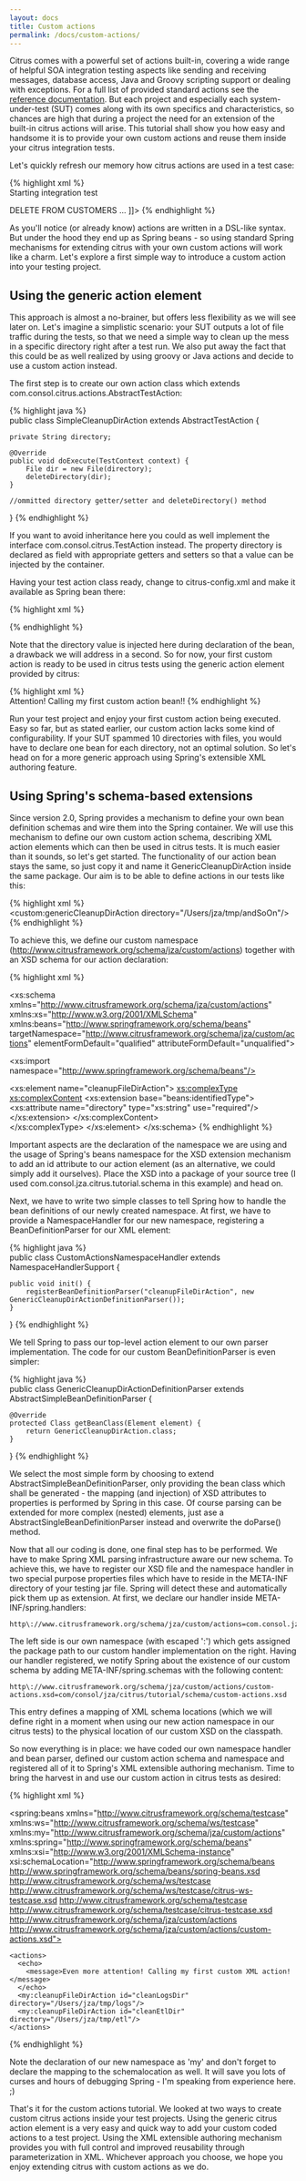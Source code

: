 ```yaml
---
layout: docs
title: Custom actions
permalink: /docs/custom-actions/
---
```


Citrus comes with a powerful set of actions built-in, covering a wide range of helpful SOA integration testing aspects 
like sending and receiving messages, database access, Java and Groovy scripting support or dealing with exceptions. For 
a full list of provided standard actions see the [reference documentation](${site.path}/docs/user-guide). But each project and 
especially each system-under-test (SUT) comes along with its own specifics and characteristics, so chances are high that 
during a project the need for an extension of the built-in citrus actions will arise. This tutorial shall show you how 
easy and handsome it is to provide your own custom actions and reuse them inside your citrus integration tests.

Let's quickly refresh our memory how citrus actions are used in a test case:

{% highlight xml %}  
<actions>
  <echo>
    <message>Starting integration test</message>
  </echo>
  
  <sql datasource="someDataSource">
    <statement>DELETE FROM CUSTOMERS</statement>
  </sql>
  
  <send endpoint="customerEndpoint">
    <message>
      <data>
        <![CDATA[
          <RequestMessage>
                 ...
          </RequestMessage>
        ]]>
      </data>
    </message>
  </send>
</actions>
{% endhighlight %}  

As you'll notice (or already know) actions are written in a DSL-like syntax. But under the hood they end up as Spring 
beans - so using standard Spring mechanisms for extending citrus with your own custom actions will work like a charm. 
Let's explore a first simple way to introduce a custom action into your testing project.

## Using the generic action element

This approach is almost a no-brainer, but offers less flexibility as we will see later on. Let's imagine a simplistic 
scenario: your SUT outputs a lot of file traffic during the tests, so that we need a simple way to clean up the mess in 
a specific directory right after a test run. We also put away the fact that this could be as well realized by using groovy 
or Java actions and decide to use a custom action instead.

The first step is to create our own action class which extends com.consol.citrus.actions.AbstractTestAction:

{% highlight java %}  
public class SimpleCleanupDirAction extends AbstractTestAction {
 
    private String directory;
 
    @Override
    public void doExecute(TestContext context) {
        File dir = new File(directory);
        deleteDirectory(dir);
    }
 
    //ommitted directory getter/setter and deleteDirectory() method
}
{% endhighlight %}
  
If you want to avoid inheritance here you could as well implement the interface com.consol.citrus.TestAction instead. 
The property directory is declared as field with appropriate getters and setters so that a value can be injected by the 
container.

Having your test action class ready, change to citrus-config.xml and make it available as Spring bean there:

{% highlight xml %}  
<!-- Custom action bean -->
<bean name="simpleCleanupDirAction" class="com.consol.jza.citrus.tutorial.actions.SimpleCleanupDirAction">
  <property name="directory" value="/Users/jza/tmp/test"/>    
</bean>
{% endhighlight %}  

Note that the directory value is injected here during declaration of the bean, a drawback we will address in a second. 
So for now, your first custom action is ready to be used in citrus tests using the generic action element provided by citrus:

{% highlight xml %}  
<actions>
  <echo>
      <message>Attention! Calling my first custom action bean!!</message>
  </echo>
  <action reference="simpleCleanupDirAction"/>
</actions>
{% endhighlight %}
  
Run your test project and enjoy your first custom action being executed. Easy so far, but as stated earlier, our custom 
action lacks some kind of configurability. If your SUT spammed 10 directories with files, you would have to declare one 
bean for each directory, not an optimal solution. So let's head on for a more generic approach using Spring's extensible 
XML authoring feature.  

## Using Spring's schema-based extensions

Since version 2.0, Spring provides a mechanism to define your own bean definition schemas and wire them into the Spring 
container. We will use this mechanism to define our own custom action schema, describing XML action elements which can 
then be used in citrus tests. It is much easier than it sounds, so let's get started. The functionality of our action 
bean stays the same, so just copy it and name it GenericCleanupDirAction inside the same package. Our aim is to be able 
to define actions in our tests like this:

{% highlight xml %}  
<actions>
  <custom:genericCleanupDirAction directory="/Users/jza/tmp/andSoOn"/>
</actions>
{% endhighlight %}

To achieve this, we define our custom namespace (http://www.citrusframework.org/schema/jza/custom/actions) together with 
an XSD schema for our action declaration:

{% highlight xml %}  
<?xml version="1.0" encoding="UTF-8"?>
<xs:schema xmlns="http://www.citrusframework.org/schema/jza/custom/actions" 
  xmlns:xs="http://www.w3.org/2001/XMLSchema"
  xmlns:beans="http://www.springframework.org/schema/beans"
  targetNamespace="http://www.citrusframework.org/schema/jza/custom/actions"
  elementFormDefault="qualified"
  attributeFormDefault="unqualified">
 
  <xs:import namespace="http://www.springframework.org/schema/beans"/>
 
  <xs:element name="cleanupFileDirAction">
    <xs:complexType>
      <xs:complexContent>
        <xs:extension base="beans:identifiedType">
          <xs:attribute name="directory" type="xs:string" use="required"/>
        </xs:extension>
      </xs:complexContent>  
    </xs:complexType>
  </xs:element>
</xs:schema>
{% endhighlight %}

Important aspects are the declaration of the namespace we are using and the usage of Spring's beans namespace for the 
XSD extension mechanism to add an id attribute to our action element (as an alternative, we could simply add it ourselves). 
Place the XSD into a package of your source tree (I used com.consol.jza.citrus.tutorial.schema in this example) and head on.

Next, we have to write two simple classes to tell Spring how to handle the bean definitions of our newly created namespace. 
At first, we have to provide a NamespaceHandler for our new namespace, registering a BeanDefinitionParser for our XML element:

{% highlight java %}  
public class CustomActionsNamespaceHandler extends NamespaceHandlerSupport {
        
    public void init() {
        registerBeanDefinitionParser("cleanupFileDirAction", new GenericCleanupDirActionDefinitionParser());
    }
}
{% endhighlight %}  

We tell Spring to pass our top-level action element to our own parser implementation. The code for our custom 
BeanDefinitionParser is even simpler:

{% highlight java %}  
public class GenericCleanupDirActionDefinitionParser extends AbstractSimpleBeanDefinitionParser {
 
    @Override
    protected Class getBeanClass(Element element) {
        return GenericCleanupDirAction.class;
    }
}
{% endhighlight %}
  
We select the most simple form by choosing to extend AbstractSimpleBeanDefinitionParser, only providing the bean class 
which shall be generated - the mapping (and injection) of XSD attributes to properties is performed by Spring in this 
case. Of course parsing can be extended for more complex (nested) elements, just ase a AbstractSingleBeanDefinitionParser 
instead and overwrite the doParse() method.

Now that all our coding is done, one final step has to be performed. We have to make Spring XML parsing infrastructure 
aware our new schema. To achieve this, we have to register our XSD file and the namespace handler in two special purpose 
properties files which have to reside in the META-INF directory of your testing jar file. Spring will detect these and 
automatically pick them up as extension. At first, we declare our handler inside META-INF/spring.handlers:
  
    http\://www.citrusframework.org/schema/jza/custom/actions=com.consol.jza.citrus.tutorial.actions.xml.CustomActionsNamespaceHandler

The left side is our own namespace (with escaped ':') which gets assigned the package path to our custom handler 
implementation on the right. Having our handler registered, we notify Spring about the existence of our custom schema by 
adding META-INF/spring.schemas with the following content:

    http\://www.citrusframework.org/schema/jza/custom/actions/custom-actions.xsd=com/consol/jza/citrus/tutorial/schema/custom-actions.xsd
    
This entry defines a mapping of XML schema locations (which we will define right in a moment when using our new action 
namespace in our citrus tests) to the physical location of our custom XSD on the classpath.

So now everything is in place: we have coded our own namespace handler and bean parser, defined our custom action schema 
and namespace and registered all of it to Spring's XML extensible authoring mechanism. Time to bring the harvest in and 
use our custom action in citrus tests as desired:    

{% highlight xml %}  
<?xml version="1.0" encoding="UTF-8"?>
<spring:beans xmlns="http://www.citrusframework.org/schema/testcase" 
  xmlns:ws="http://www.citrusframework.org/schema/ws/testcase"
  xmlns:my="http://www.citrusframework.org/schema/jza/custom/actions"
  xmlns:spring="http://www.springframework.org/schema/beans" xmlns:xsi="http://www.w3.org/2001/XMLSchema-instance" 
  xsi:schemaLocation="http://www.springframework.org/schema/beans http://www.springframework.org/schema/beans/spring-beans.xsd 
    http://www.citrusframework.org/schema/ws/testcase http://www.citrusframework.org/schema/ws/testcase/citrus-ws-testcase.xsd 
    http://www.citrusframework.org/schema/testcase http://www.citrusframework.org/schema/testcase/citrus-testcase.xsd
    http://www.citrusframework.org/schema/jza/custom/actions http://www.citrusframework.org/schema/jza/custom/actions/custom-actions.xsd">
 
  <testcase name="SampleIT">
    <meta-info>
      <!-- ommitted -->
    </meta-info>
 
    <actions>
      <echo>
        <message>Even more attention! Calling my first custom XML action!</message>
      </echo>
      <my:cleanupFileDirAction id="cleanLogsDir" directory="/Users/jza/tmp/logs"/>
      <my:cleanupFileDirAction id="cleanEtlDir" directory="/Users/jza/tmp/etl"/>
    </actions>
  </testcase>
</spring:beans>
{% endhighlight %}

Note the declaration of our new namespace as 'my' and don't forget to declare the mapping to the schemalocation as well. 
It will save you lots of curses and hours of debugging Spring - I'm speaking from experience here. ;)

That's it for the custom actions tutorial. We looked at two ways to create custom citrus actions inside your test projects. 
Using the generic citrus action element is a very easy and quick way to add your custom coded actions to a test project. 
Using the XML extensible authoring mechanism provides you with full control and improved reusability through 
parameterization in XML. Whichever approach you choose, we hope you enjoy extending citrus with custom actions as we do.